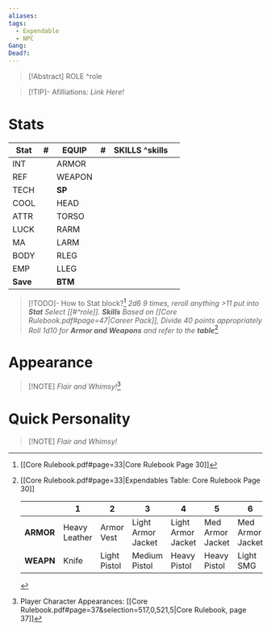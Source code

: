 ```yaml
---
aliases: 
tags:
  - Expendable
  - NPC
Gang: 
Dead?:
---
```


> [!Abstract] ROLE
^role

> [!TIP]- Afilliations: *Link Here!*

# Stats 

| **Stat** | **#** | **EQUIP** | **#** | **SKILLS** ^skills |     |
| -------- | ----- | --------- | ----- | ------------------ | --- |
| INT      |       | ARMOR     |       |                    |     |
| REF      |       | WEAPON    |       |                    |     |
| TECH     |       | **SP**    |       |                    |     |
| COOL     |       | HEAD      |       |                    |     |
| ATTR     |       | TORSO     |       |                    |     |
| LUCK     |       | RARM      |       |                    |     |
| MA       |       | LARM      |       |                    |     |
| BODY     |       | RLEG      |       |                    |     |
| EMP      |       | LLEG      |       |                    |     |
| **Save** |       | **BTM**   |       |                    |     |
>[!TODO]- How to Stat block?[^1]
 *2d6 9 times, reroll anything >11 put into* ***Stat***
*Select [[#^role]].* ***Skills*** *Based on [[Core Rulebook.pdf#page=47|Career Pack]], Divide 40 points appropriately*
> *Roll 1d10 for* ***Armor and Weapons*** *and refer to the* ***table***[^2]
# Appearance
> [!NOTE] *Flair and Whimsy!*[^3]
# Quick Personality
> [!NOTE] *Flair and Whimsy!*



[^1]: [[Core Rulebook.pdf#page=33|Core Rulebook Page 30]]

[^2]: [[Core Rulebook.pdf#page=33|Expendables Table: Core Rulebook Page 30]]
	
	| | 1 | 2 | 3 | 4 | 5 | 6 | 7 | 8 | 9 | 10 |
	| - | - | - | - | - | - | - | - | - | - | - |
	| **ARMOR** | Heavy Leather | Armor Vest | Light Armor Jacket | Light Armor Jacket | Med Armor Jacket | Med Armor Jacket | Med Armor Jacket | Hvy Armor Jacket | Hvy Armor Jacket | MetalGear |
	| **WEAPN** | Knife | Light Pistol | Medium Pistol | Heavy Pistol | Heavy Pistol | Light SMG | Light AR | Med AR | Hvy AR | Hvy AR |

[^3]: Player Character Appearances: [[Core Rulebook.pdf#page=37&selection=517,0,521,5|Core Rulebook, page 37]]
